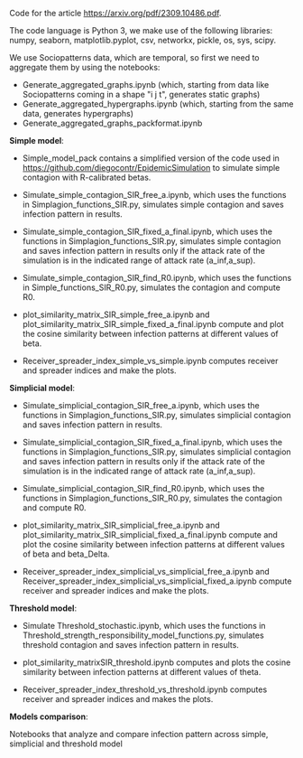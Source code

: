 Code for the article https://arxiv.org/pdf/2309.10486.pdf.

The code language is Python 3, we make use of the following libraries: numpy, seaborn, matplotlib.pyplot, csv, networkx, pickle, os, sys, scipy.

We use Sociopatterns data, which are temporal, so first we need to aggregate them by using the notebooks:
- Generate_aggregated_graphs.ipynb (which, starting from data like Sociopatterns coming in a shape "i j t", generates static graphs)
- Generate_aggregated_hypergraphs.ipynb (which, starting from the same data, generates hypergraphs)
- Generate_aggregated_graphs_packformat.ipynb


**Simple model**:

- Simple_model_pack contains a simplified version of the code used in https://github.com/diegocontr/EpidemicSimulation to simulate simple contagion with R-calibrated betas.

- Simulate_simple_contagion_SIR_free_a.ipynb, which uses the functions in Simplagion_functions_SIR.py, simulates simple contagion and saves infection pattern in results.

- Simulate_simple_contagion_SIR_fixed_a_final.ipynb, which uses the functions in Simplagion_functions_SIR.py, simulates simple contagion and saves infection pattern in results only if the attack rate of the simulation is in the indicated range of attack rate (a_inf,a_sup).

- Simulate_simple_contagion_SIR_find_R0.ipynb, which uses the functions in Simple_functions_SIR_R0.py, simulates the contagion and compute R0.

- plot_similarity_matrix_SIR_simple_free_a.ipynb and plot_similarity_matrix_SIR_simple_fixed_a_final.ipynb compute and plot the cosine similarity between infection patterns at different values of beta.

- Receiver_spreader_index_simple_vs_simple.ipynb computes receiver and spreader indices and make the plots.


**Simplicial model**:

- Simulate_simplicial_contagion_SIR_free_a.ipynb, which uses the functions in Simplagion_functions_SIR.py, simulates simplicial contagion and saves infection pattern in results.

- Simulate_simplicial_contagion_SIR_fixed_a_final.ipynb, which uses the functions in Simplagion_functions_SIR.py, simulates simplicial contagion and saves infection pattern in results only if the attack rate of the simulation is in the indicated range of attack rate (a_inf,a_sup).

- Simulate_simplicial_contagion_SIR_find_R0.ipynb, which uses the functions in Simplagion_functions_SIR_R0.py, simulates the contagion and compute R0.

- plot_similarity_matrix_SIR_simplicial_free_a.ipynb and plot_similarity_matrix_SIR_simplicial_fixed_a_final.ipynb compute and plot the cosine similarity between infection patterns at different values of beta and beta_Delta.

- Receiver_spreader_index_simplicial_vs_simplicial_free_a.ipynb and Receiver_spreader_index_simplicial_vs_simplicial_fixed_a.ipynb compute receiver and spreader indices and make the plots.

**Threshold model**:

- Simulate Threshold_stochastic.ipynb, which uses the functions in Threshold_strength_responsibility_model_functions.py, simulates threshold contagion and saves infection pattern in results.

- plot_similarity_matrixSIR_threshold.ipynb computes and plots the cosine similarity between infection patterns at different values of theta.

- Receiver_spreader_index_threshold_vs_threshold.ipynb computes receiver and spreader indices and makes the plots.


**Models comparison**:

Notebooks that analyze and compare infection pattern across simple, simplicial and threshold model

